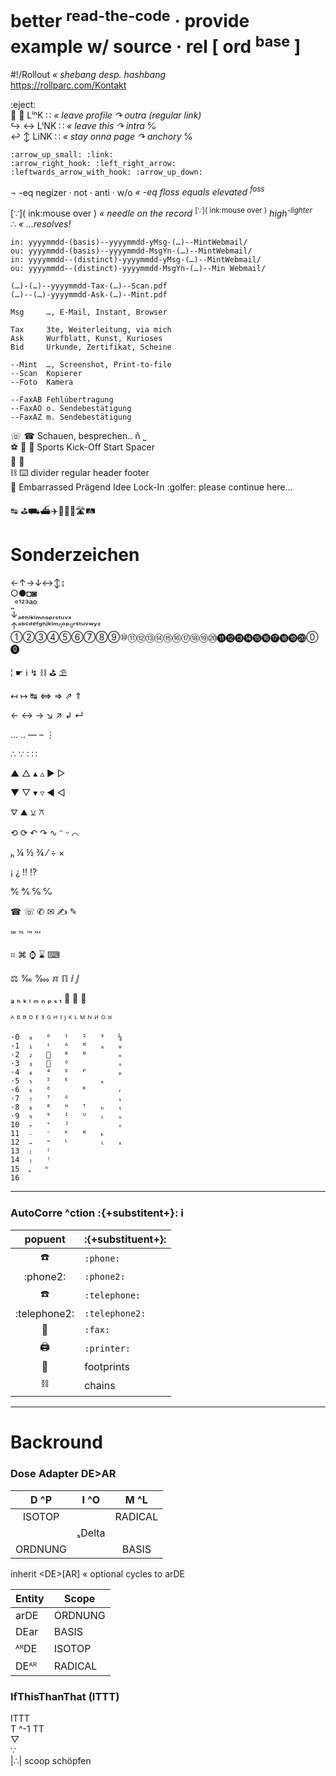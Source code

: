 # better <sup>read-the-code</sup> · provide example w/ source · rel \[ ord <sup>base</sup> \]

#!/Rollout _« shebang desp. hashbang_  
https://rollparc.com/Kontakt  


:eject:  
:arrow_up_small: :link: LⁱⁿK ∷ _« leave profile ↷ outra (regular link)_  
:arrow_right_hook: :left_right_arrow: LⁱNK ∷ _« leave this ↷ intra ℆_  
:leftwards_arrow_with_hook: :arrow_up_down: LiNK ∷ _« stay onna page ↷ anchory ℅_  

```
:arrow_up_small: :link:
:arrow_right_hook: :left_right_arrow:
:leftwards_arrow_with_hook: :arrow_up_down:
```

¬ -eq negizer · not · anti · w/o _« -eq floss equals elevated <sup>foss</sup>_  

[∵]( ink:mouse over ) _« needle on the record_ <sup>\[∵\]( ink:mouse over )</sup> _high<sup>-lighter</sup>_  
∴ _« …resolves!_


```
in: yyyymmdd-(basis)--yyyymmdd-yMsg-(…)--MintWebmail/
ou: yyyymmdd-(basis)--yyyymmdd-MsgYn-(…)--MintWebmail/
in: yyyymmdd--(distinct)-yyyymmdd-yMsg-(…)--MintWebmail/
ou: yyyymmdd--(distinct)-yyyymmdd-MsgYn-(…)--Min Webmail/

(…)-(…)--yyyymmdd-Tax-(…)--Scan.pdf
(…)--(…)-yyyymmdd-Ask-(…)--Mint.pdf

Msg     …, E-Mail, Instant, Browser

Tax     3te, Weiterleitung, via mich
Ask     Wurfblatt, Kunst, Kurioses
Bid     Urkunde, Zertifikat, Scheine

--Mint  …, Screenshot, Print-to-file
--Scan  Kopierer
--Foto  Kamera

--FaxAB Fehlübertragung
--FaxAO o. Sendebestätigung
--FaxAZ m. Sendebestätigung
```


☏ ☎	Schauen, besprechen‥ ñ ˽  
:soccer: :football: :rugby_football: Sports Kick-Off Start Spacer  
:dancer: :man_dancing:  
:chains: :keyboard: divider regular header footer  
:pregnant_woman: Embarrassed Prägend Idee Lock-In :golfer: please continue here…

↹ ⛳⛟⛴✈👣🚗🚙🛣🛤


# Sonderzeichen

←↑→↓↔↕↨  
○●◘◙  
˽°¹²³ªº  
↓ₐₑₕᵢₖₗₘₙₒₚᵣₛₜᵤᵥₓ  
↑ᵃᵇᶜᵈᵉᶠᵍʰʲᵏˡᵐᵑᵒᵖᶢʳˢᵗᵘᵛʷʸᶻ  
①②③④⑤⑥⑦⑧⑨⑩⑪⑫⑬⑭⑮⑯⑰⑱⑲⑳⓫⓬⓭⓮⓯⓰⓱⓲⓳⓴⓪⓿  


¦	☛	ℹ	↯	⛓	⛳	⛱

↤	↦	↹	⇔	⇒	⇗	⇑

←	↔	→	↘	↗	↲	↵

…	‥	—	–    ⋮

∴	∵	∶	∷

▲	△	▴	▵    ▶    ▷

▼	▽	▾	▿    ◀    ◁

⛛    ⛰    ⚺   	⚻

⟲	⟳	↶	↷	∿	ᵔ	ᵕ    ⌒

ₕ	¼	½	¾	⁄	÷	×

¡	¿	‼	⁉

℀	℁	℅	℆

☎	☏	✆	✉	✍	✎

℠	℡	™	℻   

⌗	⌘	⌚	⌛	⌨

⚖	‰	‱	ℼ	ℿ	ⅈ	ⅉ

ₔ	ₕ	ₖ	ₗ	ₘ	ₙ	ₚ	ₛ	ₜ	₝	₞	₟

ᴬ	ᴮ	ᴯ	ᴰ	ᴱ	ᴲ	ᴳ	ᴴ	ᴵ	ᴶ	ᴷ	ᴸ	ᴹ	ᴺ	ᴻ	ᴼ	ᴽ


```
·0  ₀   ⁰   ¹   ²   ³   ¼
·1  ₁   ⁱ   ᴬ   ᴹ   ₐ   ₘ
·2  ₂   ⁲   ᴮ   ᴺ       ₙ
·3  ₃   ⁳   ᴼ           ₒ
·4  ₄   ⁴   ᴰ   ᴾ       ₚ
·5  ₅   ⁵   ᴱ       ₑ
·6  ₆   ⁶       ᴿ       ᵣ
·7  ₇   ⁷   ᴳ           ₛ
·8  ₈   ⁸   ᴴ   ᵀ   ₕ   ₜ
·9  ₉   ⁹   ᴵ   ᵁ   ᵢ   ᵤ
10  ₊   ⁺   ᴶ           ᵥ
11  ₋   ⁻   ᴷ   ᵂ   ₖ
12  ₌   ⁼   ᴸ       ₗ   ₓ
13  ₍   ⁽
14  ₎   ⁾
15  ₏   ⁿ
16  
```


---
### AutoCorre ^ction :{+substitent+}: :information_source:

|popuent |:{+substituent+}: |
| :--: | :--- |
|:phone: |`:phone:` |
|:phone2: |`:phone2:` |
|:telephone: |`:telephone:` |
|:telephone2: |`:telephone2:` |
|:fax: |`:fax:` |
| :printer: | `:printer:` |
|:footprints: |footprints |
|:chains: |chains |


---
# Backround

### Dose Adapter DE>AR

|D ^P |I ^O |M ^L |
| :--: | :--: | :--: |
|ISOTOP | |RADICAL |
| |ₛDelta | |
|ORDNUNG | |BASIS |

inherit \<DE\>[AR] « optional cycles to arDE

|Entity |Scope |
|--- |-- |
|arDE |ORDNUNG |
|DEar |BASIS |
|ᴬᴿDE |ISOTOP |
|DEᴬᴿ |RADICAL |


### IfThisThanThat (ITTT)

ITTT  
T ^-1 TT  
▽  
∵  
|∴| scoop schöpfen